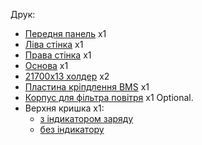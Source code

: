 

Друк:

- [Передня панель](https://github.com/dmytr0/glory_to_ukraine/blob/master/Portable_Lab_PowerSupply/MINI_autonomous/frontPanel.stl) x1
- [Ліва стінка](https://github.com/dmytr0/glory_to_ukraine/blob/master/Portable_Lab_PowerSupply/MINI_autonomous/L_wall.stl) x1
- [Права стінка](https://github.com/dmytr0/glory_to_ukraine/blob/master/Portable_Lab_PowerSupply/MINI_autonomous/R_wall.stl) x1
- [Основа](https://github.com/dmytr0/glory_to_ukraine/blob/master/Portable_Lab_PowerSupply/MINI_autonomous/base.stl) x1
- [21700x13 холдер](https://github.com/dmytr0/glory_to_ukraine/blob/master/Portable_Lab_PowerSupply/MINI_autonomous/bat_13.stl) x2
- [Пластина кріпдлення BMS](https://github.com/dmytr0/glory_to_ukraine/blob/master/Portable_Lab_PowerSupply/MINI_autonomous/bms_fixture.stl)  x1
- [Корпус для фільтра повітря](https://github.com/dmytr0/glory_to_ukraine/blob/master/Portable_Lab_PowerSupply/MINI_autonomous/filter_body.stl)  x1 Optional.
- Верхня кришка  x1:
  - [з індикатором заряду](https://github.com/dmytr0/glory_to_ukraine/blob/master/Portable_Lab_PowerSupply/MINI_autonomous/top_s_indicator.stl)
  - [без індикатору](https://github.com/dmytr0/glory_to_ukraine/blob/master/Portable_Lab_PowerSupply/MINI_autonomous/top_s.stl)